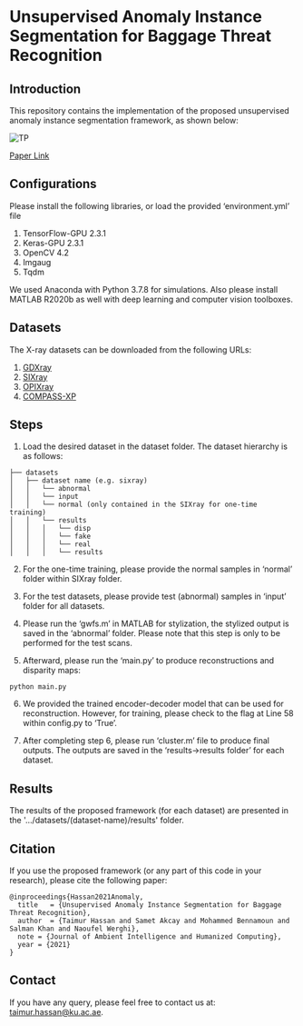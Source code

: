 # Unsupervised Anomaly Instance Segmentation for Baggage Threat Recognition

## Introduction
This repository contains the implementation of the proposed unsupervised anomaly instance segmentation framework, as shown below: 

![TP](/images/anomaly.png)

[Paper Link](https://arxiv.org/abs/2107.07333)

## Configurations
Please install the following libraries, or load the provided ‘environment.yml’ file

1. TensorFlow-GPU 2.3.1
2. Keras-GPU 2.3.1
3. OpenCV 4.2
4. Imgaug
5. Tqdm
  
We used Anaconda with Python 3.7.8 for simulations. Also please install MATLAB R2020b as well
with deep learning and computer vision toolboxes.

## Datasets
The X-ray datasets can be downloaded from the following URLs: 
1. [GDXray](https://domingomery.ing.puc.cl/material/gdxray/) 
2. [SIXray](https://github.com/MeioJane/SIXray) 
3. [OPIXray](https://github.com/OPIXray-author/OPIXray)
4. [COMPASS-XP](https://figshare.com/articles/dataset/COMPASS-XP/9249791/1)

## Steps 

1. Load the desired dataset in the dataset folder. The dataset hierarchy is as follows:

```
├── datasets
│   ├── dataset name (e.g. sixray)
│   │   └── abnormal
│   │   └── input
│   │   └── normal (only contained in the SIXray for one-time training)
│   │   └── results
│   │   │   └── disp
│   │   │   └── fake
│   │   │   └── real
│   │   │   └── results
```

2) For the one-time training, please provide the normal samples in ‘normal’ folder within SIXray folder.

3) For the test datasets, please provide test (abnormal) samples in ‘input’ folder for all datasets.

4) Please run the ‘gwfs.m’ in MATLAB for stylization, the stylized output is saved in the ‘abnormal’
folder. Please note that this step is only to be performed for the test scans.

5) Afterward, please run the ‘main.py’ to produce reconstructions and disparity maps:

```
python main.py
```

6) We provided the trained encoder-decoder model that can be used for reconstruction. However, for training, please check to the flag at Line 58 within config.py to ‘True’.

7) After completing step 6, please run ‘cluster.m’ file to produce final outputs. The outputs are saved in the ‘results->results folder’ for each dataset.


## Results
The results of the proposed framework (for each dataset) are presented in the '…/datasets/(dataset-name)/results' folder. 

## Citation
If you use the proposed framework (or any part of this code in your research), please cite the following paper:

```
@inproceedings{Hassan2021Anomaly,
  title   = {Unsupervised Anomaly Instance Segmentation for Baggage Threat Recognition},
  author  = {Taimur Hassan and Samet Akcay and Mohammed Bennamoun and Salman Khan and Naoufel Werghi},
  note = {Journal of Ambient Intelligence and Humanized Computing},
  year = {2021}
}
```

## Contact
If you have any query, please feel free to contact us at: taimur.hassan@ku.ac.ae.
